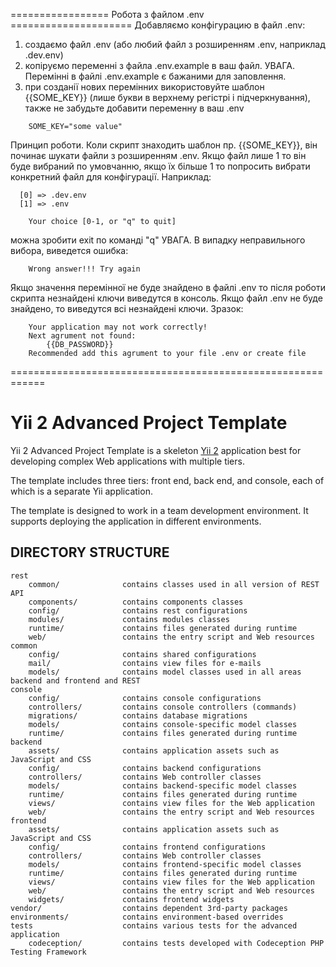 ================= Робота з файлом .env ===================== 
Добавляємо конфігурацию в файл .env:
1) создаємо файл .env (або любий файл з розширенням .env, наприклад .dev.env)
2) копіруємо переменні з файла .env.example в ваш файл.
УВАГА. Перемінні в файлі .env.example є бажаними для заповлення.
3) при созданії нових перемінних використовуйте шаблон {{SOME_KEY}}
(лише букви в верхнему регістрі і підчеркнування), также не забудьте 
добавити переменну в ваш .env
```
    SOME_KEY="some value"
```
Принцип роботи. 
Коли скрипт знаходить шаблон пр. {{SOME_KEY}}, він починає шукати файли з 
розширенням .env. Якщо файл лише 1 то він буде вибраний по умовчанню, якщо їх більше 1 
то попросить вибрати конкретний файл для конфігурації. Наприклад:  
```
  [0] => .dev.env
  [1] => .env

    Your choice [0-1, or "q" to quit]
```
можна зробити exit по команді "q"
УВАГА. В випадку неправильного вибора, виведется ошибка:
```
    Wrong answer!!! Try again 
```
Якщо значення перемінної не буде знайдено в файлі .env то після роботи скрипта 
незнайдені ключи виведутся в консоль. Якщо файл .env не буде знайдено, то виведутся всі незнайдені ключи. 
Зразок:
```
    Your application may not work correctly! 
    Next agrument not found: 
        {{DB_PASSWORD}}
    Recommended add this agrument to your file .env or create file
```
============================================================


Yii 2 Advanced Project Template
===============================

Yii 2 Advanced Project Template is a skeleton [Yii 2](http://www.yiiframework.com/) application best for
developing complex Web applications with multiple tiers.

The template includes three tiers: front end, back end, and console, each of which
is a separate Yii application.

The template is designed to work in a team development environment. It supports
deploying the application in different environments.

DIRECTORY STRUCTURE
-------------------

```
rest
    common/              contains classes used in all version of REST API
    components/          contains components classes
    config/              contains rest configurations
    modules/             contains modules classes
    runtime/             contains files generated during runtime
    web/                 contains the entry script and Web resources
common
    config/              contains shared configurations
    mail/                contains view files for e-mails
    models/              contains model classes used in all areas backend and frontend and REST
console
    config/              contains console configurations
    controllers/         contains console controllers (commands)
    migrations/          contains database migrations
    models/              contains console-specific model classes
    runtime/             contains files generated during runtime
backend
    assets/              contains application assets such as JavaScript and CSS
    config/              contains backend configurations
    controllers/         contains Web controller classes
    models/              contains backend-specific model classes
    runtime/             contains files generated during runtime
    views/               contains view files for the Web application
    web/                 contains the entry script and Web resources
frontend
    assets/              contains application assets such as JavaScript and CSS
    config/              contains frontend configurations
    controllers/         contains Web controller classes
    models/              contains frontend-specific model classes
    runtime/             contains files generated during runtime
    views/               contains view files for the Web application
    web/                 contains the entry script and Web resources
    widgets/             contains frontend widgets
vendor/                  contains dependent 3rd-party packages
environments/            contains environment-based overrides
tests                    contains various tests for the advanced application
    codeception/         contains tests developed with Codeception PHP Testing Framework
```
